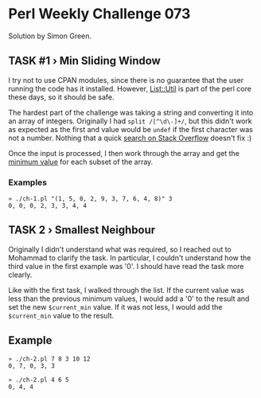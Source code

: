# Perl Weekly Challenge 073

Solution by Simon Green.

## TASK #1 › Min Sliding Window

I try not to use CPAN modules, since there is no guarantee that the user running the code has it installed. However, [List::Util](https://metacpan.org/pod/List::Util) is part of the perl core these days, so it should be safe.

The hardest part of the challenge was taking a string and converting it into an array of integers. Originally I had `split /[^\d\-]+/`, but this didn't work as expected as the first and value would be `undef` if the first character was not a number. Nothing that a quick [search on Stack Overflow](https://stackoverflow.com/questions/2884549/how-can-i-capture-multiple-matches-from-the-same-perl-regex) doesn't fix :)

Once the input is processed, I then work through the array and get the [minimum value](https://metacpan.org/pod/List::Util#min) for each subset of the array.

### Examples

    » ./ch-1.pl "(1, 5, 0, 2, 9, 3, 7, 6, 4, 8)" 3
    0, 0, 0, 2, 3, 3, 4, 4

## TASK 2 › Smallest Neighbour

Originally I didn't understand what was required, so I reached out to Mohammad to clarify the task. In particular, I couldn't understand how the third value in the first example was '0'. I should have read the task more clearly.

Like with the first task, I walked through the list. If the current value was less than the previous minimum values, I would add a '0' to the result and set the new `$current_min` value. If it was not less, I would add the `$current_min` value to the result.

## Example

    » ./ch-2.pl 7 8 3 10 12
    0, 7, 0, 3, 3

    » ./ch-2.pl 4 6 5
    0, 4, 4